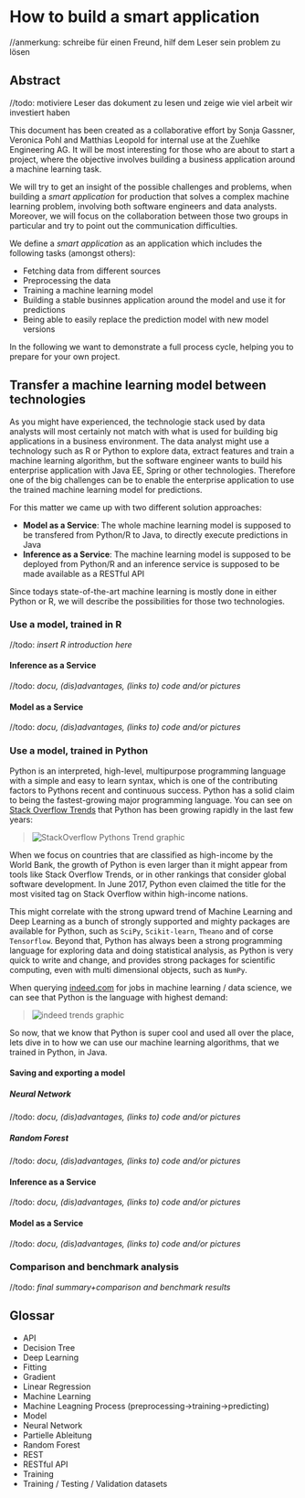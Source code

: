 # How to build a smart application

//anmerkung: schreibe für einen Freund, hilf dem Leser sein problem zu lösen

## Abstract
//todo: motiviere Leser das dokument zu lesen und zeige wie viel arbeit wir investiert haben

This document has been created as a collaborative effort by Sonja Gassner, Veronica Pohl and Matthias Leopold for internal use at the Zuehlke Engineering AG. It will be most interesting for those who are about to start a project, where the objective involves building a business application around a machine learning task.

We will try to get an insight of the possible challenges and problems, when building a *smart application* for production that solves a complex machine learning problem, involving both software engineers and data analysts. Moreover, we will  focus on the collaboration between those two groups in particular and try to point out the communication difficulties.

We define a *smart application* as an application which includes the following tasks (amongst others):
* Fetching data from different sources
* Preprocessing the data
* Training a machine learning model
* Building a stable businnes application around the model and use it for predictions
* Being able to easily replace the prediction model with new model versions

In the following we want to demonstrate a full process cycle, helping you to prepare for your own project.

## Transfer a machine learning model between technologies
As you might have experienced, the technologie stack used by data analysts will most certainly not match with what is used for building big applications in a business environment. The data analyst might use a technology such as R or Python to explore data, extract features and train a machine learning algorithm, but the software engineer wants to build his enterprise application with Java EE, Spring or other technologies. Therefore one of the big challenges can be to enable the enterprise application to use the trained machine learning model for predictions.

For this matter we came up with two different solution approaches:
* **Model as a Service**: The whole machine learning model is supposed to be transfered from Python/R to Java, to directly execute predictions in Java
* **Inference as a Service**: The machine learning model is supposed to be deployed from Python/R and an inference service is supposed to be made available as a RESTful API

Since todays state-of-the-art machine learning is mostly done in either Python or R, we will describe the possibilities for those two technologies.
### Use a model, trained in R
//todo: *insert R introduction here*
#### Inference as a Service
//todo: *docu, (dis)advantages, (links to) code and/or pictures*
#### Model as a Service
//todo: *docu, (dis)advantages, (links to) code and/or pictures*

### Use a model, trained in Python
Python is an interpreted, high-level, multipurpose programming language with a simple and easy to learn syntax, which is one of the contributing factors to Pythons recent and continuous success. Python has a solid claim to being the fastest-growing major programming language. You can see on [Stack Overflow Trends](https://insights.stackoverflow.com/trends?tags=python%2Cjava%2Cr%2Cc%23%2Cjavascript%2Cscala&utm_source=so-owned&utm_medium=blog&utm_campaign=gen-blog&utm_content=blog-link&utm_term=incredible-growth-python) that Python has been growing rapidly in the last few years:

> ![StackOverflow Pythons Trend graphic](https://github.com/IndustrialML/SmartApplicationDoku/images/stackoverflowTrends.png)

When we focus on countries that are classified as high-income by the World Bank, the growth of Python is even larger than it might appear from tools like Stack Overflow Trends, or in other rankings that consider global software development. In June 2017, Python even claimed the title for the most visited tag on Stack Overflow within high-income nations. 

This might correlate with the strong upward trend of Machine Learning and Deep Learning as a bunch of strongly supported and mighty packages are available for Python, such as `SciPy`, `Scikit-learn`, `Theano` and of corse `Tensorflow`. Beyond that, Python has always been a strong programming language for exploring data and doing statistical analysis, as Python is very quick to write and change, and provides strong packages for scientific computing, even with multi dimensional objects, such as `NumPy`.

When querying [indeed.com](https://www.indeed.com/jobtrends/q-python-and-(%22machine-learning%22-or-%22data-science%22)-q-R-and-(%22machine-learning%22-or-%22data-science%22)-q-Java-and-(%22machine-learning%22-or-%22data-science%22)-q-scala-and-(%22machine-learning%22-or-%22data-science%22).html) for jobs in machine learning / data science, we can see that Python is the language with highest demand:

> ![indeed trends graphic](https://github.com/IndustrialML/SmartApplicationDoku/images/mlTrend.png)

So now, that we know that Python is super cool and used all over the place, lets dive in to how we can use our machine learning algorithms, that we trained in Python, in Java.

#### Saving and exporting a model
##### Neural Network
//todo: *docu, (dis)advantages, (links to) code and/or pictures*
##### Random Forest
//todo: *docu, (dis)advantages, (links to) code and/or pictures*

#### Inference as a Service
//todo: *docu, (dis)advantages, (links to) code and/or pictures*
#### Model as a Service
//todo: *docu, (dis)advantages, (links to) code and/or pictures*

### Comparison and benchmark analysis
//todo: *final summary+comparison and benchmark results*

## Glossar
* API
* Decision Tree
* Deep Learning
* Fitting
* Gradient
* Linear Regression
* Machine Learning
* Machine Leagning Process (preprocessing->training->predicting)
* Model
* Neural Network
* Partielle Ableitung
* Random Forest
* REST
* RESTful API
* Training
* Training / Testing / Validation datasets
